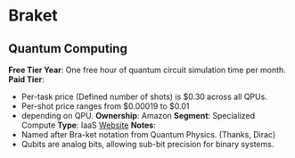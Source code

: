 # Braket
## Quantum Computing
**Free Tier Year**: One free hour of quantum circuit simulation time per month.
**Paid Tier**: 
- Per-task price (Defined number of shots) is $0.30 across all QPUs.
- Per-shot price ranges from $0.00019 to $0.01
- depending on QPU.
**Ownership**: Amazon
**Segment**: Specialized Compute
**Type**: IaaS
[Website](https://aws.amazon.com/braket/)
**Notes**: 
- Named after Bra-ket notation from Quantum Physics. (Thanks, Dirac)
- Qubits are analog bits, allowing sub-bit precision for binary systems.
